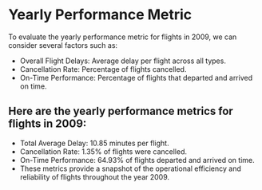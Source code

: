 # Yearly Performance Metric

To evaluate the yearly performance metric for flights in 2009, we can consider several factors such as:

- Overall Flight Delays: Average delay per flight across all types.
- Cancellation Rate: Percentage of flights cancelled.
- On-Time Performance: Percentage of flights that departed and arrived on time.

## Here are the yearly performance metrics for flights in 2009:

- Total Average Delay: 10.85 minutes per flight.
- Cancellation Rate: 1.35% of flights were cancelled.
- On-Time Performance: 64.93% of flights departed and arrived on time.
- These metrics provide a snapshot of the operational efficiency and reliability of flights throughout the year 2009.
